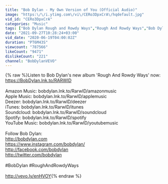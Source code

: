 ```yaml
---
title: "Bob Dylan - My Own Version of You (Official Audio)"
image: "https:\/\/i.ytimg.com\/vi\/CERo3DpxCrA\/hqdefault.jpg"
vid_id: "CERo3DpxCrA"
categories: "Music"
tags: ["Bob Dylan Rough and Rowdy Ways","Rough And Rowdy Ways","Bob Dylan album"]
date: "2021-09-27T10:28:24+03:00"
vid_date: "2020-06-19T04:00:02Z"
duration: "PT6M43S"
viewcount: "787566"
likeCount: "9471"
dislikeCount: "221"
channel: "BobDylanVEVO"
---
```

{% raw %}Listen to Bob Dylan's new album 'Rough And Rowdy Ways' now: <a rel="nofollow" target="blank" href="https://BobDylan.lnk.to/RARWID">https://BobDylan.lnk.to/RARWID</a><br /><br />Amazon Music: bobdylan.lnk.to/RarwID/amazonmusic<br />Apple Music: bobdylan.lnk.to/RarwID/applemusic<br />Deezer: bobdylan.lnk.to/RarwID/deezer<br />iTunes: bobdylan.lnk.to/RarwID/itunes<br />Soundcloud: bobdylan.lnk.to/RarwID/soundcloud<br />Spotify: bobdylan.lnk.to/RarwID/spotify<br />YouTube Music: bobdylan.lnk.to/RarwID/youtubemusic<br /><br />Follow Bob Dylan:<br /><a rel="nofollow" target="blank" href="http://bobdylan.com">http://bobdylan.com</a><br /><a rel="nofollow" target="blank" href="https://www.instagram.com/bobdylan/">https://www.instagram.com/bobdylan/</a><br /><a rel="nofollow" target="blank" href="http://facebook.com/bobdylan">http://facebook.com/bobdylan</a><br /><a rel="nofollow" target="blank" href="http://twitter.com/bobdylan">http://twitter.com/bobdylan</a><br /><br />#BobDylan #RoughAndRowdyWays<br /><br /><a rel="nofollow" target="blank" href="http://vevo.ly/enHVOY">http://vevo.ly/enHVOY</a>{% endraw %}
